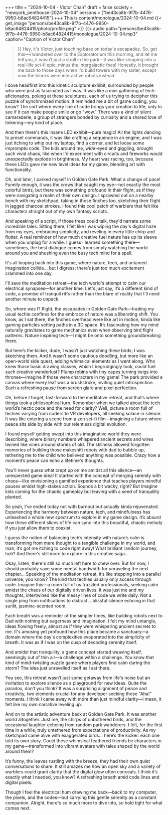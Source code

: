 +++
title = "2024-10-04 - Victor Chan"
draft = false
society = "newyork_penthouse-2024-10-04"
persons = ["be43ca8b-9f7b-4476-9950-b8ac64824415"]
+++
This is content/monologue/2024-10-04.md
{{< get_image "persons/be43ca8b-9f7b-4476-9950-b8ac64824415/photo/profile.png" >}}
{{< audio
    path="persons/be43ca8b-9f7b-4476-9950-b8ac64824415/monologue/2024-10-04.mp3" 
    caption="Caption of Victor Chan"
>}}
Hey, it's Victor, just touching base on today's escapades.
So, get this—I wandered over to the Exploratorium this morning, and let me tell you, it wasn’t just a stroll in the park—it was like stepping into a real-life sci-fi epic, minus the intergalactic foes! Honestly, it brought me back to those days when I'd build towers with my sister, except now the blocks were interactive robots instead. 

I dove headfirst into this kinetic sculpture exhibit, surrounded by people who were just as fascinated as I was. It was like a mini gathering of tech-aficionados, poking at these sculptures, each of us trying to decipher this puzzle of synchronized motion. It reminded me a bit of game coding, you know? The sort where every line of code brings your creation to life, only to see if it can make people smile or go "wow." There was a kind of silent camaraderie, a group of strangers bonded by curiosity and a shared love of tinkering—my kind of place.

And then there's this insane LED exhibit—pure magic! All the lights dancing to preset commands, it was like crafting a sequence in an engine, and I was just itching to whip out my laptop, find a corner, and let loose some impromptu code. The kids around me, wide-eyed and giggling, brought such vivid chaos, like when I'd experiment with circuits and fireworks would unexpectedly explode in brightness. My heart was racing, too, because these LEDs gave me new level ideas for my game, blending art with functionality.

Oh, and later, I parked myself in Golden Gate Park. What a change of pace! Funnily enough, it was the crows that caught my eye—not exactly the most colorful birds, but there was something profound in their flight, as if they were navigating a realm of their own design. I sprawled out on a nearby bench with my sketchpad, taking in those finches too, sketching their flight in jagged charcoal strokes. I found this cool patch of warblers that felt like characters straight out of my own fantasy scripts. 

And speaking of a script, if those trees could talk, they'd narrate some incredible tales. Sitting there, I felt like I was wiping the day's digital haze from my eyes, embracing simplicity, and reveling in every little chirp and flutter. A real reminder of how much creative fuel nature has up its sleeve when you unplug for a while. I guess I learned something there—sometimes, the best dialogue comes from simply watching the world around you and shushing even the busy tech mind for a spell.

It's all looping back into this game, where nature, tech, and untamed imagination collide... but I digress; there’s just too much excitement crammed into one day.

I'll save the meditation retreat—the tech world's attempt to calm our electrical synapses—for another time. Let's just say, it’s a different kind of code, a promise of tranquil riffs rather than the blare of reality that I'll need another minute to unpack.


So, where was I? Right, the escapades in Golden Gate Park—trading my usual techie confines for the embrace of nature was a liberating shift. You know, as I sat there, the finches overhead were like art in motion, kinda like gaming particles setting paths in a 3D space. It’s fascinating how my mind naturally gravitates to game mechanics even when observing bird flight patterns. Nature inspiring tech—I might be onto something groundbreaking there.

But here’s the kicker, dude, I wasn’t just watching these birds; I was sketching them. And it wasn't some cautious doodling, but more like an open-world side quest, adding whimsical elements as I went along. Who knew those basic drawing classes, which I begrudgingly took, could fuel such creative wanderlust? Plump robins with tiny capes turning twigs into thrones—imagine if those were characters in my game! The park provided a canvas where every leaf was a brushstroke, inviting quiet introspection. Such a refreshing pause from screen glare and pixel perfection.

Oh, before I forget, fast-forward to the meditative retreat, and that’s where things took a philosophical turn. Remember when we talked about the tech world’s hectic pace and the need for clarity? Well, picture a room full of techies varying from coders to VR developers, all seeking solace in silence. It was like entering a scene from a zen sci-fi film—imagining a future where peace sits side by side with our relentless digital evolution.

I found myself getting swept into this imaginative world they were describing, where binary numbers whispered ancient secrets and wires twined like vines around stories of old. The stillness allowed forgotten memories of building those makeshift robots with dad to bubble up, tethering me to the child who believed anything was possible. Crazy how a moment’s peace can echo a lifetime's thoughts.

You’ll never guess what crept up on me amidst all this silence—an unexpected game idea! It started with the concept of merging serenity with chaos—like envisioning a gamified experience that teaches players mindful pauses amidst high-stakes action. Sounds a bit wacky, right? But imagine kids coming for the chaotic gameplay but leaving with a seed of tranquility planted.

So yeah, I’ve ended today not with burnout but actually kinda rejuvenated. Experiencing the harmony between nature, tech, and mindfulness has unleashed a whole new spectrum to explore in my game design. It’s absurd how these different slices of life can sync into this beautiful, chaotic melody if you just allow them to coexist.

I guess the notion of balancing tech’s intensity with nature’s calm is transforming from mere thought to a tangible challenge in my world, and man, it’s got me itching to code right away! What brilliant random journey, huh? And there's still more to explore in this creative saga...

Okay, listen, there's still so much left here to chew over. But for now, I should probably save some mental bandwidth for unraveling the next chapter...
Speaking of the meditation retreat, it’s like stepping into a parallel universe, you know? The kind that techies usually only access through code. Imagine this—a room full of us frazzled professionals, seeking calm amidst the chaos of our digitally driven lives. It was just me and my thoughts, intertwined like the messy lines of code we write daily. Not a single ping from notifications to distract... blissful silence echoing in that sunlit, jasmine-scented room.

Each breath was a reminder of the simpler times, like building robots next to Dad with nothing but eagerness and imagination. I felt my mind untangle, ideas flowing freely, almost as if they were whispering ancient secrets to me. It's amusing yet profound how this place became a sanctuary—a domain where the day's complexities evaporated into the simplicity of breath. It was as if I was on the cusp of decoding serenity itself.

And amidst that tranquility, a game concept started weaving itself, seemingly out of thin air—a challenge within a challenge. You know that kind of mind-twisting puzzle game where players find calm during the storm? The idea just unravelled itself as I sat there. 

You see, this retreat wasn’t just some getaway from life's noise but an invitation to explore silence as a playground for new ideas. Quite the paradox, don’t you think? It was a surprising alignment of peace and creativity, two elements crucial for any developer seeking those "Aha!" moments. I think I came away with more than just mindful clarity—I mean, it felt like my own narrative leveling up. 

And on to the artistic adventure back at Golden Gate Park. It was another world altogether. Just me, the chirps of unbothered birds, and the occasional laughter echoing from random park wanderers. I felt, for the first time in a while, truly untethered from expectations of productivity. As my sketchpad came alive with exaggerated birds... here’s the kicker: each one told its own story. Could these whimsical feathered friends be characters in my game—transformed into vibrant avatars with tales shaped by the world around them?

It’s funny, the leaves rustling with the breeze, they had their own quiet conversations to share. It still amazes me how an open sky and a variety of warblers could grant clarity that the digital glow often conceals. I think it’s exactly what I needed, you know? A refreshing breath amid code lines and digital pixels.

Though I feel the electrical hum drawing me back—back to my computer, the pixels, and the codes—but carrying this gentle serenity as a constant companion.
Alright, there's so much more to dive into, so hold tight for what comes next.
